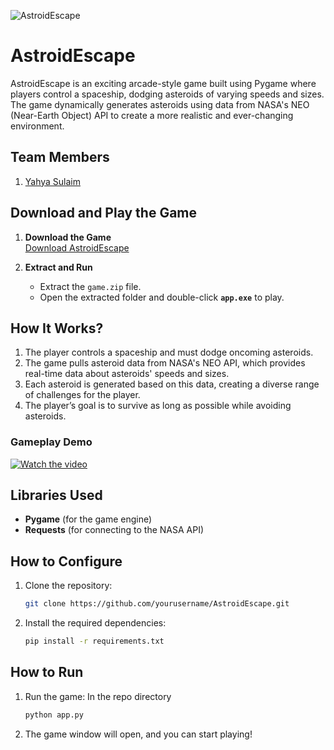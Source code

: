 ![AstroidEscape](https://github.com/user-attachments/assets/f5e65cb8-48c0-4dc0-b757-bf3569f32d2f)

# AstroidEscape
AstroidEscape is an exciting arcade-style game built using Pygame where players control a spaceship, dodging asteroids of varying speeds and sizes. The game dynamically generates asteroids using data from NASA's NEO (Near-Earth Object) API to create a more realistic and ever-changing environment.

## Team Members
1. [Yahya Sulaim]([https://github.com/TH-Activities/saturday-hack-night-template](https://github.com/YahyaSulaim))

## Download and Play the Game

1. **Download the Game**  
   [Download AstroidEscape](https://github.com/YahyaSulaim/shn-nasa/releases/download/v1.0/game.zip)

2. **Extract and Run**  
   - Extract the `game.zip` file.
   - Open the extracted folder and double-click **`app.exe`** to play.


## How It Works?
1. The player controls a spaceship and must dodge oncoming asteroids.
2. The game pulls asteroid data from NASA's NEO API, which provides real-time data about asteroids' speeds and sizes.
3. Each asteroid is generated based on this data, creating a diverse range of challenges for the player.
4. The player’s goal is to survive as long as possible while avoiding asteroids.

### Gameplay Demo
[![Watch the video](https://img.youtube.com/vi/hWDy-eWTsq0/0.jpg)](https://www.youtube.com/watch?v=hWDy-eWTsq0)


## Libraries Used
- **Pygame** (for the game engine)
- **Requests** (for connecting to the NASA API)

## How to Configure
1. Clone the repository:
    ```bash
    git clone https://github.com/yourusername/AstroidEscape.git
    ```
2. Install the required dependencies:
    ```bash
    pip install -r requirements.txt
    ```

## How to Run

1. Run the game:
    In the repo directory
    ```bash
    python app.py
    ```
2. The game window will open, and you can start playing!
